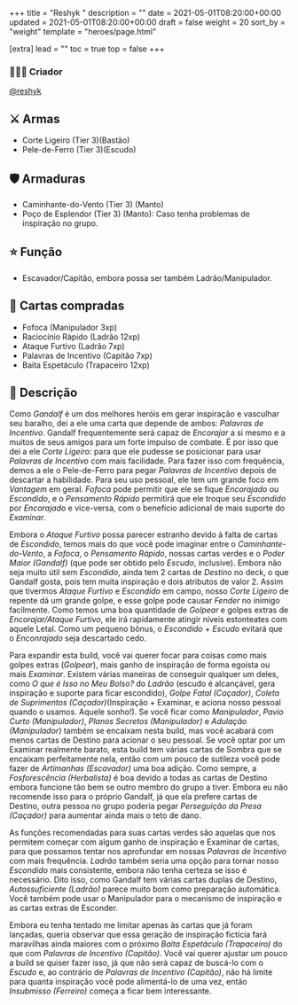 +++
title = "Reshyk "
description = ""
date = 2021-05-01T08:20:00+00:00
updated = 2021-05-01T08:20:00+00:00
draft = false
weight = 20
sort_by = "weight"
template = "heroes/page.html"

[extra]
lead = ""
toc = true
top = false
+++

### 🙋🏻‍♂️ Criador
[@reshyk](https://www.reddit.com/r/JourneysInMiddleEarth/comments/p3whof/a_nonstandard_build_for_every_character/)

## ⚔️ Armas
  - Corte Ligeiro (Tier 3)(Bastão)
  - Pele-de-Ferro (Tier 3)(Escudo)

## 🛡️ Armaduras
  - Caminhante-do-Vento (Tier 3) (Manto)
  - Poço de Esplendor (Tier 3) (Manto): Caso tenha problemas de inspiração no grupo.

## ⭐️ Função
  - Escavador/Capitão, embora possa ser também Ladrão/Manipulador.

## 🎴 Cartas compradas
  - Fofoca (Manipulador 3xp)
  - Raciocínio Rápido (Ladrão 12xp)
  - Ataque Furtivo (Ladrão 7xp)
  - Palavras de Incentivo (Capitão 7xp)
  - Baita Espetáculo (Trapaceiro 12xp)

## 📖 Descrição

Como *Gandalf* é um dos melhores heróis em gerar inspiração e vasculhar seu baralho, dei a ele uma carta que depende de ambos: *Palavras de Incentivo*. Gandalf frequentemente será capaz de *Encorajar* a si mesmo e a muitos de seus amigos para um forte impulso de combate. É por isso que dei a ele *Corte Ligeiro*: para que ele pudesse se posicionar para usar *Palavras de Incentivo* com mais facilidade. Para fazer isso com frequência, demos a ele o Pele-de-Ferro para pegar *Palavras de Incentivo* depois de descartar a habilidade. Para seu uso pessoal, ele tem um grande foco em *Vantagem* em geral. *Fofoca* pode permitir que ele se fique *Encorajado* ou *Escondido*, e o *Pensamento Rápido* permitirá que ele troque seu *Escondido* por *Encorajado* e vice-versa, com o benefício adicional de mais suporte do *Examinar*. 

Embora o *Ataque Furtivo* possa parecer estranho devido à falta de cartas de *Escondido*, temos mais do que você pode imaginar entre o *Caminhante-do-Vento*, a *Fofoca*, o *Pensamento Rápido*, nossas cartas verdes e o *Poder Maior (Gandalf)* (que pode ser obtido pelo *Escudo*, inclusive). Embora não seja muito útil sem *Escondido*, ainda tem 2 cartas de *Destino* no deck, o que Gandalf gosta, pois tem muita inspiração e dois atributos de valor 2. Assim que tivermos *Ataque Furtivo* e *Escondido* em campo, nosso *Corte Ligeiro* de repente dá um grande golpe, e esse golpe pode causar *Fender* no inimigo facilmente. Como temos uma boa quantidade de *Golpear* e golpes extras de *Encorajar/Ataque Furtivo*, ele irá rapidamente atingir níveis estonteates com aquele Letal. Como um pequeno bônus, o *Escondido* + *Escudo* evitará que o *Enconrajado* seja descartado cedo.

Para expandir esta build, você vai querer focar para coisas como mais golpes extras (*Golpear*), mais ganho de inspiração de forma egoísta ou mais *Examinar*. Existem várias maneiras de conseguir qualquer um deles, como *O que é Isso no Meu Bolso?* do *Ladrão* (escudo é alcançável, gera inspiração e suporte para ficar escondido), *Golpe Fatal (Caçador)*, *Coleta de Suprimentos (Caçador)*(Inspiração + Examinar, e aciona nosso pessoal quando o usamos. Aquele sonho!). Se você ficar como *Manipulador*, *Pavio Curto (Manipulador)*, *Planos Secretos (Manipulador)* e *Adulação (Manipulador)* também se encaixam nesta build, mas você acabará com menos cartas de Destino para acionar o seu pessoal. Se você optar por um Examinar realmente barato, esta build tem várias cartas de Sombra que se encaixam perfeitamente nela, então com um pouco de sutileza você pode fazer de *Artimanhas (Escavador)* uma boa adição. Como sempre, a *Fosforescência (Herbalista)* é boa devido a todas as cartas de Destino embora funcione tão bem se outro membro do grupo a tiver. Embora eu não recomende isso para o próprio Gandalf, já que ela prefere cartas de Destino, outra pessoa no grupo poderia pegar *Perseguição da Presa (Caçador)* para aumentar ainda mais o teto de dano.

As funções recomendadas para suas cartas verdes são aquelas que nos permitem começar com algum ganho de inspiração e Examinar de cartas, para que possamos tentar nos aprofundar em nossas *Palavras de Incentivo* com mais frequência. *Ladrão* também seria uma opção para tornar nosso *Escondido* mais consistente, embora não tenha certeza se isso é necessário. Dito isso, como Gandalf tem várias cartas duplas de Destino, *Autossuficiente (Ladrão)* parece muito bom como preparação automática. Você também pode usar o Manipulador para o mecanismo de inspiração e as cartas extras de Esconder.

Embora eu tenha tentado me limitar apenas às cartas que já foram lançadas, queria observar que essa geração de inspiração fictícia fará maravilhas ainda maiores com o próximo *Baita Espetáculo (Trapaceiro)* do que com *Palavras de Incentivo (Capitão)*. Você vai querer ajustar um pouco a build se quiser fazer isso, já que não será capaz de buscá-lo com o *Escudo* e, ao contrário de *Palavras de Incentivo (Capitão)*, não há limite para quanta inspiração você pode alimentá-lo de uma vez, então *Insubmisso (Ferreiro)* começa a ficar bem interessante.